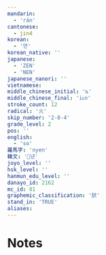 ```yaml
---
mandarin:
  - 'rán'
cantonese:
  - jin4
korean:
  - '연'
korean_native: ''
japanese:
  - 'ZEN'
  - 'NEN'
japanese_nanori: ''
vietnamese:
middle_chinese_initial: 'ȵ'
middle_chinese_final: 'iᴇn'
stroke_count: 12
radical: '火'
skip_number: '2-8-4'
grade_level: 2
pos: ''
english:
  - 'so'
羅馬字: 'nyen'
韓文: '년'
joyo_level: ''
hsk_level: ''
hanmun_edu_level: ''
danayo_id: 2162
mc_id: 81
graphemic_classification: '肰'
stand_in: 'TRUE'
aliases:
---
```


# Notes
